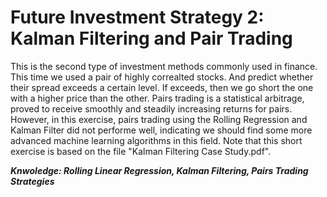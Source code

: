 # Future Investment Strategy 2: Kalman Filtering and Pair Trading

This is the second type of investment methods commonly used in finance. This time we used a pair of highly correalted stocks. And predict whether 
their spread exceeds a certain level. If exceeds, then we go short the one with a higher price than the other. Pairs trading is a statistical
arbitrage, proved to receive smoothly and steadily increasing returns for pairs. However, in this exercise, pairs trading using the Rolling Regression
and Kalman Filter did not performe well, indicating we should find some more advanced machine learning algorithms in this field. Note that this short exercise is based on the file "Kalman Filtering Case Study.pdf".

***Knwoledge: Rolling Linear Regression, Kalman Filtering, Pairs Trading Strategies***

